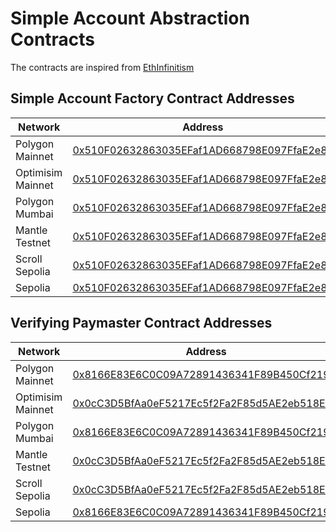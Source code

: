 # Simple Account Abstraction Contracts

The contracts are inspired from [EthInfinitism](https://github.com/eth-infinitism/account-abstraction)

## Simple Account Factory Contract Addresses

| Network           | Address                                                                                                                               |
|-------------------|---------------------------------------------------------------------------------------------------------------------------------------|
| Polygon Mainnet   | [0x510F02632863035EFaf1AD668798E097FfaE2e8b](https://polygonscan.com/address/0x510F02632863035EFaf1AD668798E097FfaE2e8b)              |
| Optimisim Mainnet | [0x510F02632863035EFaf1AD668798E097FfaE2e8b](https://optimistic.etherscan.io/address/0x510F02632863035EFaf1AD668798E097FfaE2e8b)      |
| Polygon Mumbai    | [0x510F02632863035EFaf1AD668798E097FfaE2e8b](https://mumbai.polygonscan.com/address/0x510F02632863035EFaf1AD668798E097FfaE2e8b)       |
| Mantle Testnet    | [0x510F02632863035EFaf1AD668798E097FfaE2e8b](https://explorer.testnet.mantle.xyz/address/0x510F02632863035EFaf1AD668798E097FfaE2e8b)  |
| Scroll Sepolia    | [0x510F02632863035EFaf1AD668798E097FfaE2e8b](https://sepolia-blockscout.scroll.io/address/0x510F02632863035EFaf1AD668798E097FfaE2e8b) |
| Sepolia           | [0x510F02632863035EFaf1AD668798E097FfaE2e8b](https://sepolia.etherscan.io/address/0x510F02632863035EFaf1AD668798E097FfaE2e8b)         |


## Verifying Paymaster Contract Addresses

| Network           | Address                                                                                                                               |
|-------------------|---------------------------------------------------------------------------------------------------------------------------------------|
| Polygon Mainnet   | [0x8166E83E6C0C09A72891436341F89B450Cf219Bf](https://polygonscan.com/address/0x8166E83E6C0C09A72891436341F89B450Cf219Bf)              |
| Optimisim Mainnet | [0x0cC3D5BfAa0eF5217Ec5f2Fa2F85d5AE2eb518E4](https://optimistic.etherscan.io/address/0x0cC3D5BfAa0eF5217Ec5f2Fa2F85d5AE2eb518E4)      |
| Polygon Mumbai    | [0x8166E83E6C0C09A72891436341F89B450Cf219Bf](https://mumbai.polygonscan.com/address/0x8166E83E6C0C09A72891436341F89B450Cf219Bf)       |
| Mantle Testnet    | [0x0cC3D5BfAa0eF5217Ec5f2Fa2F85d5AE2eb518E4](https://explorer.testnet.mantle.xyz/address/0x0cC3D5BfAa0eF5217Ec5f2Fa2F85d5AE2eb518E4)  |
| Scroll Sepolia    | [0x0cC3D5BfAa0eF5217Ec5f2Fa2F85d5AE2eb518E4](https://sepolia-blockscout.scroll.io/address/0x0cC3D5BfAa0eF5217Ec5f2Fa2F85d5AE2eb518E4) |
| Sepolia           | [0x8166E83E6C0C09A72891436341F89B450Cf219Bf](https://sepolia.etherscan.io/address/0x8166E83E6C0C09A72891436341F89B450Cf219Bf)         |